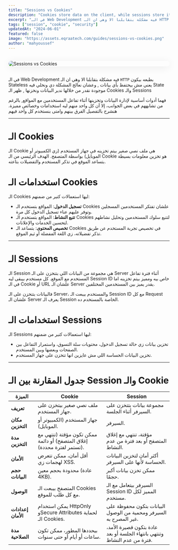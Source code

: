 ```yaml
---
title: "Sessions vs Cookies"
description: "Cookies store data on the client, while sessions store it on the server. This guide explains how each works, their differences, and when to use them for secure and efficient user state management."
excerpt: "في الـ Web Development فيه مشكلة بتقابلنا الا وهي ان الـ HTTP بطبعه بيكون Stateless يعني مش بيحتفظ بأي بيانات , وعشان نعالج المشكلة دي ونخلي فيه State موجودة نقدر من خلالها ندير البيانات ونخزنها , ظهر الـ Cookies والـ Sessions"
tags: ["session", "cookie", "security"]
updatedAt: "2024-06-01"
featured: false
image: "https://assets.eqraatech.com/guides/sessions-vs-cookies.png"
author: "mahyoussef"
---
```


<img src="https://assets.eqraatech.com/guides/sessions-vs-cookies.png" alt="Sessions vs Cookies" ondragstart="return false;" oncontextmenu="return false;" style="display: block; margin: 2rem auto; border-radius: 1rem; box-shadow: 0 4px 24px 0 rgba(0,0,0,0.08);" />

في الـ Web Development فيه مشكلة بتقابلنا الا وهي ان الـ `HTTP` بطبعه بيكون Stateless يعني مش بيحتفظ بأي بيانات , وعشان نعالج المشكلة دي ونخلي فيه State موجودة نقدر من خلالها ندير البيانات ونخزنها , ظهر الـ Cookies والـ Sessions

فهما أدوات أساسية لإدارة البيانات وتخزينها أثناء تفاعل المستخدمين مع المواقع, بالرغم من تشابههم في بعض الجوانب، إلا أن كل واحد منهم ليه استخدامات وخصائص مميزة. هنشرح بالتفصيل الفرق بينهم وامتى بنستخدم كل واحد فيهم

---

# الـ Cookies

الـ Cookie هي ملف نصي صغير بيتم تخزينه في جهاز المستخدم (زي الكمبيوتر أو الموبايل) بواسطة المتصفح. الهدف الرئيسي من الـ Cookie هو تخزين معلومات بسيطة بتساعد الموقع في تذكر المستخدم والتفضيلات بتاعته.

# استخدامات الـ Cookies

الـ Cookies ليها استعمالات كتير من ضمنهم:

- **تسجيل الدخول**: المواقع بتستخدم الـ Cookies علشان تفتكر المستخدمين المسجلين وتوفر عليهم عناء تسجيل الدخول كل مرة.
- **تتبع النشاط**: المواقع بتستخدم الـ Cookies لتتبع سلوك المستخدمين وتحليل نشاطهم لتحسين الخدمات والإعلانات.
- **تخصيص المحتوى**: بتساعد الـ Cookies في تخصيص تجربة المستخدم عن طريق تذكر تفضيلاته، زي اللغة المفضلة أو ثيم الموقع.
---

# الـ Sessions

الـ Session هي مجموعة من البيانات اللي بتتخزن على الـ Server أثناء فترة تفاعل المستخدم مع الموقع. كل مستخدم بيبقى ليه Session ID خاص بيه ومميز بيتم تخزينه اما في الـ Cookie أو URL علشان الـ Server يقدر يميز بين المستخدمين المختلفين.

فالبيانات بتتخزن على الـ Server، والمستخدم بيبعت الـ Session ID مع كل Request علشان الـ Server يعرف الـ Session الخاصة بالمستخدم ده.

# استخدامات الـ Sessions

الـ Sessions ليها استعمالات كتير من ضمنهم:

- تخزين بيانات زي حالة تسجيل الدخول، محتويات سلة التسوق، واستمرار التفاعل بين الصفحات وبعضها وبين المستخدم.
- تخزين البيانات الحساسة اللي مش عايزين انها تتخزن على جهاز المستخدم.

---

# جدول المقارنة بين الـ Session والـ Cookie

|**الميزة**|**Cookie**|**Session**|
|---|---|---|
|**تعريف**|ملف نصي صغير بيتخزن على جهاز المستخدم.|مجموعة بيانات بتتخزن على السيرفر أثناء الجلسة.|
|**مكان التخزين**|جهاز المستخدم (الكمبيوتر أو الموبايل).|السيرفر.|
|**مدة التخزين**|ممكن تكون مؤقتة (تنتهي مع إغلاق المتصفح) أو دائمة (تستمر لفترة محددة).|مؤقتة، تنتهي مع إغلاق المتصفح أو بعد فترة من عدم النشاط.|
|**الأمان**|أقل أمان، ممكن تتعرض لهجمات زي XSS.|أكثر أمان لتخزين البيانات الحساسة لأنها على السيرفر.|
|**حجم البيانات**|محدودة بحجم معين (عادة 4KB).|ممكن تخزن بيانات أكبر حجمًا.|
|**الوصول**|المتصفح بيبعت الـ Cookies مع كل طلب للموقع.|السيرفر بيتعامل مع الـ Session ID المميز لكل مستخدم.|
|**إعدادات الأمان**|يمكن استخدام HttpOnly وSecure Attributes لحماية الـ Cookies.|البيانات بتكون محفوظة على السيرفر ومحمية من الوصول غير المصرح به.|
|**مدة الصلاحية**|بيحددها المطور، ممكن تكون ساعات أو أيام أو حتى سنوات.|عادة بتكون قصيرة الأمد، وتنتهي بانتهاء الجلسة أو بعد فترة من عدم النشاط.|
